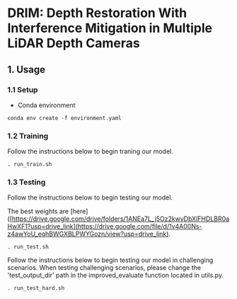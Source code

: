 # DRIM: Depth Restoration With Interference Mitigation in Multiple LiDAR Depth Cameras

## 1. Usage

### 1.1 Setup

- Conda environment
```
conda env create -f environment.yaml
```

### 1.2 Training

Follow the instructions below to begin traning our model.

```
. run_train.sh
```

### 1.3 Testing

Follow the instructions below to begin testing our model.

The best weights are [here]([https://drive.google.com/drive/folders/1ANEa7L_j5Oz2kwvDbXlFHDLBR0aHwXF1?usp=drive_link](https://drive.google.com/file/d/1v4A00Ns-z4awYoU_eqhBWGXBLPWYGozn/view?usp=drive_link).
```
. run_test.sh
```

Follow the instructions below to begin testing our model in challenging scenarios. When testing challenging scenarios, please change the 'test_output_dir' path in the improved_evaluate function located in utils.py.
```
. run_test_hard.sh
```
